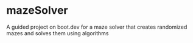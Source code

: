 # mazeSolver
A guided project on boot.dev for a maze solver that creates randomized mazes and solves them using algorithms
